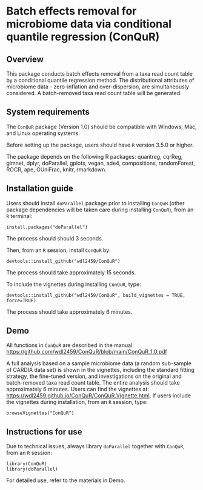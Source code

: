 # Batch effects removal for microbiome data via conditional quantile regression (ConQuR)


## Overview

This package conducts batch effects removal from a taxa read count table by a conditional quantile regression method. The distributional attributes of microbiome data - zero-inflation and over-dispersion, are simultaneously considered. A batch-removed taxa read count table will be generated. 


## System requirements

The `ConQuR` package (Version 1.0) should be compatible with Windows, Mac, and Linux operating systems.

Before setting up the package, users should have `R` version 3.5.0 or higher. 

The package depends on the following R packages: quantreg, cqrReg, glmnet, dplyr, doParallel, gplots, vegan, ade4, compositions, randomForest, ROCR, ape, GUniFrac, knitr, rmarkdown.  


## Installation guide

Users should install `doParallel` package prior to installing `ConQuR` (other package dependencies will be taken care during installing `ConQuR`), from an `R` terminal:
```
install.packages("doParallel")
```
The process should should 3 seconds. 


Then, from an `R` session, install `ConQuR` by:
```
devtools::install_github("wdl2459/ConQuR")
```
The process should take approximately 15 seconds. 


To include the vignettes during installing `ConQuR`, type:
```
devtools::install_github("wdl2459/ConQuR", build_vignettes = TRUE, force=TRUE)
```
The process should take approximately 6 minutes. 


## Demo 

All functions in `ConQuR` are described in the manual: https://github.com/wdl2459/ConQuR/blob/main/ConQuR_1.0.pdf

A full analysis based on a sample microbiome data (a random sub-sample of CARDIA data set) is shown in the vignettes, including the standard fitting strategy, the fine-tuned version, and investigations on the original and batch-removed taxa read count table. The entire analysis should take approximately 6 minutes. Users can find the vignettes at: https://wdl2459.github.io/ConQuR/ConQuR.Vignette.html.
If users include the vignettes during installation, from an `R` session, type:
```
browseVignettes("ConQuR")
```


## Instructions for use

Due to technical issues, always library `doParallel` together with `ConQuR`, from an `R` session:
```
library(ConQuR)
library(doParallel) 
```

For detailed use, refer to the materials in Demo. 
